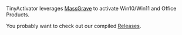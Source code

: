 TinyActivator leverages <a href="https://massgrave.dev/">MassGrave</a> to activate Win10/Win11 and Office Products.

You probably want to check out our compiled <a href="https://github.com/BinaryBrother/TinyActivator/releases">Releases</a>.

